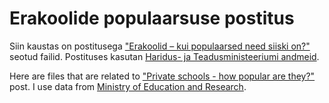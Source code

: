 ﻿# Erakoolide populaarsuse postitus

Siin kaustas on postitusega ["Erakoolid – kui populaarsed need siiski on?"](https://opendata.riik.ee/et/blog/erakoolid-%E2%80%93-kui-populaarsed-need-siiski) seotud failid. Postituses kasutan [Haridus- ja Teadusministeeriumi andmeid](https://opendata.riik.ee/et/dataset/eesti-hariduse-infos-steemi-avaandmed).

Here are files that are related to ["Private schools - how popular are they?"](https://opendata.riik.ee/en/blog/private-schools-how-popular-are-they) post. I use data from [Ministry of Education and Research](https://opendata.riik.ee/et/dataset/eesti-hariduse-infos-steemi-avaandmed).